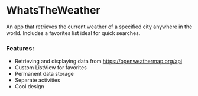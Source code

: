 # WhatsTheWeather
An app that retrieves the current weather of a specified city anywhere in the world. Includes a favorites list ideal for quick searches.  

<h3>Features:</h3>
<ul>
  <li>Retrieving and displaying data from <a href="https://openweathermap.org/api">https://openweathermap.org/api</a></li>
  <li>Custom ListView for favorites</li>
  <li>Permanent data storage</li>
  <li>Separate activities</li>
  <li>Cool design</li>
</ul>
  
